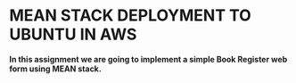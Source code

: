 # MEAN STACK DEPLOYMENT TO UBUNTU IN AWS
   **In this assignment we are going to implement a simple Book Register web form using MEAN stack.**

